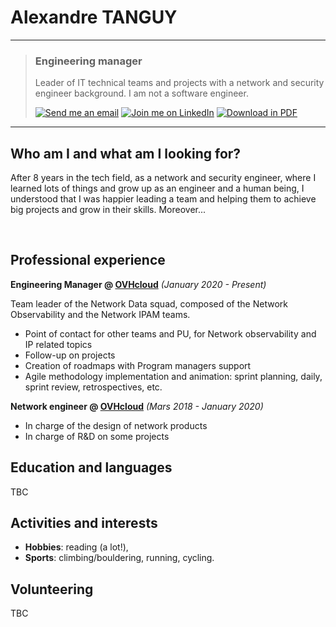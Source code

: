# Alexandre TANGUY

---

> ### Engineering manager
>
> Leader of IT technical teams and projects with a network and security engineer background. I am not a software engineer. <br >
>
> [![Send me an email](https://img.shields.io/badge/Send_me_an-email-267CB9?style=flat&logo=maildotru)](mailto:alexandre@tanguy.pro) [![Join me on LinkedIn](https://img.shields.io/badge/Join_me_on-LinkedIn-267CB9?style=flat&logo=linkedin)](https://www.linkedin.com/in/alexandretanguy/) [![Download in PDF](https://img.shields.io/badge/Download_in-PDF-267CB9?style=flat&logo=docusign)](https://github.com/hikatanguy/cv/raw/main/out/cv_alexandre_tanguy.pdf)

---


## Who am I and what am I looking for?
After 8 years in the tech field, as a network and security engineer, where I learned lots of things and grow up as an engineer and a human being, I understood that I was happier leading a team and helping them to achieve big projects and grow in their skills. Moreover...

<br>

## Professional experience
**Engineering Manager @ [OVHcloud](https://www.ovhcloud.com)** *(January 2020 - Present)*

Team leader of the Network Data squad, composed of the Network Observability and the Network IPAM teams.

* Point of contact for other teams and PU, for Network observability and IP related topics
* Follow-up on projects
* Creation of roadmaps with Program managers support
* Agile methodology implementation and animation: sprint planning, daily, sprint review, retrospectives, etc.

**Network engineer @ [OVHcloud](https://www.ovhcloud.com)** *(Mars 2018 - January 2020)*

* In charge of the design of network products 
* In charge of R&D on some projects

## Education and languages
TBC

## Activities and interests
* **Hobbies**: reading (a lot!),
* **Sports**: climbing/bouldering, running, cycling.

## Volunteering
TBC